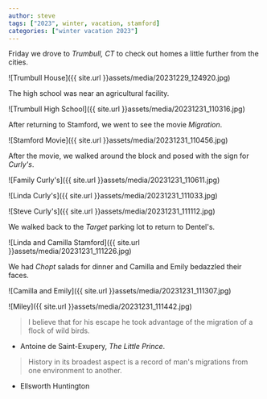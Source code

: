 ```yaml
---
author: steve
tags: ["2023", winter, vacation, stamford]
categories: ["winter vacation 2023"]
---
```

Friday we drove to *Trumbull, CT* to check out homes a little further from the cities.  

![Trumbull House]({{ site.url }}assets/media/20231229_124920.jpg)  

The high school was near an agricultural facility.  

![Trumbull High School]({{ site.url }}assets/media/20231231_110316.jpg)  

After returning to Stamford, we went to see the movie *Migration*.  

![Stamford Movie]({{ site.url }}assets/media/20231231_110456.jpg)  

After the movie, we walked around the block and posed with the sign for *Curly's*.  

![Family Curly's]({{ site.url }}assets/media/20231231_110611.jpg)  

![Linda Curly's]({{ site.url }}assets/media/20231231_111033.jpg)  

![Steve Curly's]({{ site.url }}assets/media/20231231_111112.jpg)  

We walked back to the *Target* parking lot to return to Dentel's.  

![Linda and Camilla Stamford]({{ site.url }}assets/media/20231231_111226.jpg)  

We had *Chopt* salads for dinner and Camilla and Emily bedazzled their faces.   

![Camilla and Emily]({{ site.url }}assets/media/20231231_111307.jpg)  

![Miley]({{ site.url }}assets/media/20231231_111442.jpg)  

> I believe that for his escape he took advantage of the migration of a flock of wild birds.  

- Antoine de Saint-Exupery, *The Little Prince*.

> History in its broadest aspect is a record of man's migrations from one environment to another.  

- Ellsworth Huntington
